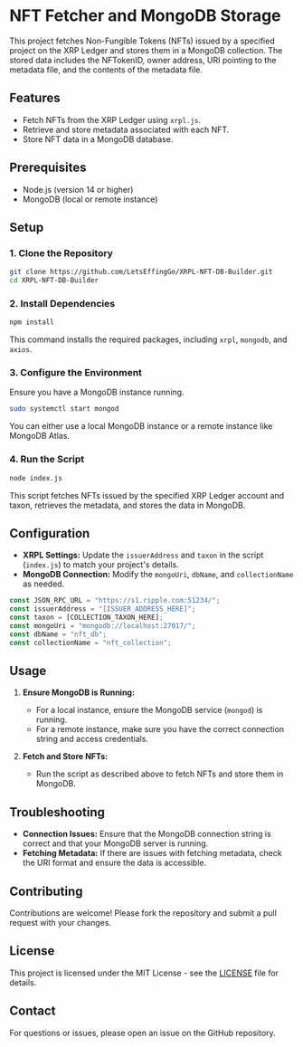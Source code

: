 # NFT Fetcher and MongoDB Storage

This project fetches Non-Fungible Tokens (NFTs) issued by a specified project on the XRP Ledger and stores them in a MongoDB collection. The stored data includes the NFTokenID, owner address, URI pointing to the metadata file, and the contents of the metadata file.

## Features

- Fetch NFTs from the XRP Ledger using `xrpl.js`.
- Retrieve and store metadata associated with each NFT.
- Store NFT data in a MongoDB database.

## Prerequisites

- Node.js (version 14 or higher)
- MongoDB (local or remote instance)

## Setup

### 1. Clone the Repository

```bash
git clone https://github.com/LetsEffingGo/XRPL-NFT-DB-Builder.git
cd XRPL-NFT-DB-Builder
```

### 2. Install Dependencies

```bash
npm install
```

This command installs the required packages, including `xrpl`, `mongodb`, and `axios`.

### 3. Configure the Environment

Ensure you have a MongoDB instance running. 
```bash
sudo systemctl start mongod
```
You can either use a local MongoDB instance or a remote instance like MongoDB Atlas.

### 4. Run the Script

```bash
node index.js
```

This script fetches NFTs issued by the specified XRP Ledger account and taxon, retrieves the metadata, and stores the data in MongoDB.

## Configuration

- **XRPL Settings:** Update the `issuerAddress` and `taxon` in the script (`index.js`) to match your project's details.
- **MongoDB Connection:** Modify the `mongoUri`, `dbName`, and `collectionName` as needed.

```javascript
const JSON_RPC_URL = "https://s1.ripple.com:51234/";
const issuerAddress = "[ISSUER_ADDRESS_HERE]";
const taxon = [COLLECTION_TAXON_HERE];
const mongoUri = "mongodb://localhost:27017/";
const dbName = "nft_db";
const collectionName = "nft_collection";
```

## Usage

1. **Ensure MongoDB is Running:**
   - For a local instance, ensure the MongoDB service (`mongod`) is running.
   - For a remote instance, make sure you have the correct connection string and access credentials.

2. **Fetch and Store NFTs:**
   - Run the script as described above to fetch NFTs and store them in MongoDB.

## Troubleshooting

- **Connection Issues:** Ensure that the MongoDB connection string is correct and that your MongoDB server is running.
- **Fetching Metadata:** If there are issues with fetching metadata, check the URI format and ensure the data is accessible.

## Contributing

Contributions are welcome! Please fork the repository and submit a pull request with your changes.

## License

This project is licensed under the MIT License - see the [LICENSE](LICENSE) file for details.

## Contact

For questions or issues, please open an issue on the GitHub repository.
